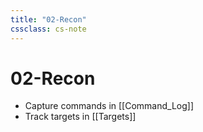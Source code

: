 ```yaml
---
title: "02-Recon"
cssclass: cs-note
---
```


# 02-Recon

- Capture commands in [[Command_Log]]
- Track targets in [[Targets]]

